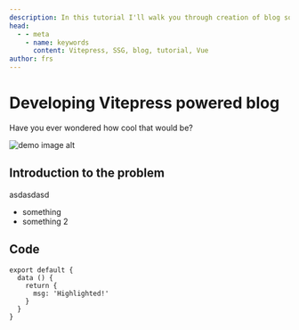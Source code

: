 ```yaml
---
description: In this tutorial I'll walk you through creation of blog solution based on Vitepress v1
head:
  - - meta
    - name: keywords
      content: Vitepress, SSG, blog, tutorial, Vue
author: frs
---
```


# Developing Vitepress powered blog

Have you ever wondered how cool that would be?

![demo image alt](/post/developing-vitepress-powered-blog/demo.jpeg)


## Introduction to the problem

asdasdasd

* something
* something 2

## Code

```js{4}
export default {
  data () {
    return {
      msg: 'Highlighted!'
    }
  }
}
```
